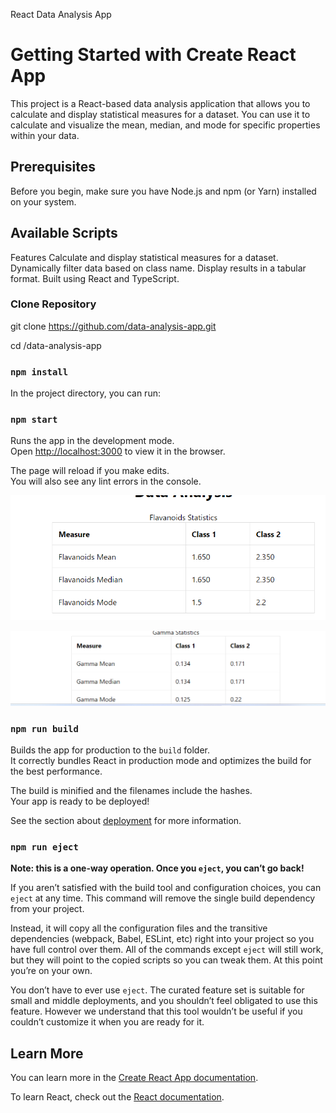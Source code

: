 React Data Analysis App

# Getting Started with Create React App

This project is a React-based data analysis application that allows you to calculate and display statistical measures for a dataset. You can use it to calculate and visualize the mean, median, and mode for specific properties within your data.

## Prerequisites

Before you begin, make sure you have Node.js and npm (or Yarn) installed on your system.

## Available Scripts

Features
Calculate and display statistical measures for a dataset.
Dynamically filter data based on class name.
Display results in a tabular format.
Built using React and TypeScript.

### Clone Repository

git clone https://github.com/data-analysis-app.git

cd /data-analysis-app

### `npm install`

In the project directory, you can run:

### `npm start`

Runs the app in the development mode.\
Open [http://localhost:3000](http://localhost:3000) to view it in the browser.

The page will reload if you make edits.\
You will also see any lint errors in the console.

![Alt text](/public/Flavanoids.png "Flavanoids Data")

![Alt text](/public/Gamma.png "Gamma Data")

### `npm run build`

Builds the app for production to the `build` folder.\
It correctly bundles React in production mode and optimizes the build for the best performance.

The build is minified and the filenames include the hashes.\
Your app is ready to be deployed!

See the section about [deployment](https://facebook.github.io/create-react-app/docs/deployment) for more information.

### `npm run eject`

**Note: this is a one-way operation. Once you `eject`, you can’t go back!**

If you aren’t satisfied with the build tool and configuration choices, you can `eject` at any time. This command will remove the single build dependency from your project.

Instead, it will copy all the configuration files and the transitive dependencies (webpack, Babel, ESLint, etc) right into your project so you have full control over them. All of the commands except `eject` will still work, but they will point to the copied scripts so you can tweak them. At this point you’re on your own.

You don’t have to ever use `eject`. The curated feature set is suitable for small and middle deployments, and you shouldn’t feel obligated to use this feature. However we understand that this tool wouldn’t be useful if you couldn’t customize it when you are ready for it.

## Learn More

You can learn more in the [Create React App documentation](https://facebook.github.io/create-react-app/docs/getting-started).

To learn React, check out the [React documentation](https://reactjs.org/).
